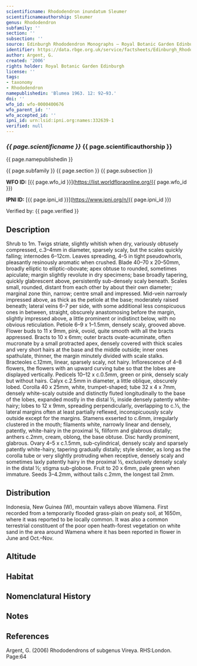 ```yaml
---
scientificname: Rhododendron inundatum Sleumer
scientificnameauthorship: Sleumer
genus: Rhododendron
subfamily: ''
section: ''
subsection: ''
source: Edinburgh Rhododendron Monographs – Royal Botanic Garden Edinburgh
identifier: https://data.rbge.org.uk/service/factsheets/Edinburgh_Rhododendron_Monographs.xhtml
author: Argent, G.
created: '2006'
rights holder: Royal Botanic Garden Edinburgh
license: ''
tags:
- taxonomy
- Rhododendron
namepublishedin: 'Blumea 1963. 12: 92–93.'
doi: ''
wfo_id: wfo-0000400676
wfo_parent_id: ''
wfo_accepted_id: ''
ipni_id: urn:lsid:ipni.org:names:332639-1
verified: null
---
```

### _{{ page.scientificname }}_ {{ page.scientificauthorship }}
 {{ page.namepublishedin }}

{{ page.subfamily }} {{ page.section }} {{ page.subsection }}

**WFO ID:** [{{ page.wfo_id }}](https://list.worldfloraonline.org/{{ page.wfo_id }})

**IPNI ID:** [{{ page.ipni_id }}](https://www.ipni.org/n/{{ page.ipni_id }})

Verified by: {{ page.verified }}



## Description
Shrub to 1m. Twigs striate, slightly whitish when dry, variously obtusely compressed, c.3–4mm in diameter, sparsely scaly, but the scales quickly falling; internodes 6–12cm. Leaves spreading, 4–5 in tight pseudowhorls, pleasantly resinously aromatic when crushed. Blade 40–70 x 20–50mm, broadly elliptic to elliptic-obovate; apex obtuse to rounded, sometimes apiculate; margin slightly revolute in dry specimens; base broadly tapering, quickly glabrescent above, persistently sub-densely scaly beneath. Scales small, rounded, distant from each other by about their own diameter; marginal zone thin, narrow; centre small and impressed. Mid-vein narrowly impressed above, as thick as the petiole at the base; moderately raised beneath; lateral veins 6–7 per side, with some additional less conspicuous ones in between, straight, obscurely anastomosing before the margin, slightly impressed above, a little prominent or indistinct below, with no obvious reticulation. Petiole 6–9 x 1–1.5mm, densely scaly, grooved above. Flower buds to 11 x 9mm, pink, ovoid, quite smooth with all the bracts appressed. Bracts to 10 x 6mm; outer bracts ovate-acuminate, often mucronate by a small protracted apex, densely covered with thick scales and very short hairs at the base and the middle outside; inner ones spathulate, thinner, the margin minutely divided with scale stalks. Bracteoles c.12mm, linear, sparsely scaly, not hairy. Inflorescence of 4–8 flowers, the flowers with an upward curving tube so that the lobes are displayed vertically. Pedicels 10–12 x c.0.5mm, green or pink, densely scaly but without hairs. Calyx c.2.5mm in diameter, a little oblique, obscurely lobed. Corolla 40 x 25mm, white, trumpet-shaped; tube 32 x 4 x 7mm, densely white-scaly outside and distinctly fluted longitudinally to the base of the lobes, expanded mostly in the distal ½, inside densely patently white-hairy; lobes to 12 x 9mm, spreading perpendicularly, overlapping to c.1⁄3, the lateral margins often at least partially reflexed, inconspicuously scaly outside except for the margins. Stamens exserted to c.6mm, irregu­larly clustered in the mouth; filaments white, narrowly linear and densely, patently, white-hairy in the proximal ¾, filiform and glabrous distally; anthers c.2mm, cream, oblong, the base obtuse. Disc hardly prominent, glabrous. Ovary 4–5 x c.1.5mm, sub-cylindrical, densely scaly and sparsely patently white-hairy, tapering gradually distally; style slender, as long as the corolla tube or very slightly protruding when receptive, densely scaly and sometimes laxly patently hairy in the proximal ½, exclusively densely scaly in the distal ½; stigma sub-globose. Fruit to 20 x 6mm, pale green when immature. Seeds 3–4.2mm, without tails c.2mm, the longest tail 2mm.

## Distribution
Indonesia, New Guinea (W), mountain valleys above Wamena. First recorded from a temporarily flooded grass-plain on peaty soil, at 1650m, where it was reported to be locally common. It was also a common terrestrial constituent of the poor open heath-forest vegetation on white sand in the area around Wamena where it has been reported in flower in June and Oct.–Nov.

## Altitude


## Habitat


## Nomenclatural History

                       
## Notes


## References

Argent, G. (2006) Rhododendrons of subgenus Vireya. RHS:London. Page:64
